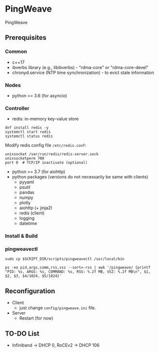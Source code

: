 # PingWeave
PingWeave

## Prerequisites

### Common
* c++17
* ibverbs library (e.g., libibverbs) - "rdma-core" or "rdma-core-devel"
* chronyd.service (NTP time synchronization) - to evict stale information 

### Nodes
* python >= 3.6 (for asyncio)

### Controller
* redis: in-memory key-value store
```
dnf install redis -y
systemctl start redis
systemctl status redis
```
Modify redis config file `/etc/redis.conf`:
```
unixsocket /var/run/redis/redis-server.sock
unixsocketperm 700
port 0  # TCP/IP inactivate (optional)
```
* python >= 3.7 (for aiohttp)
* python packages (versions do not necessarily be same with clients)
    * pyyaml
    * psutil
    * pandas
    * numpy
    * plotly
    * aiohttp (+ jinja2)
    * redis (client)
    * logging
    * datetime

### Install & Build



### pingweavectl
```
sudo cp $SCRIPT_DIR/scripts/pingweavectl /usr/local/bin
```


```
ps -eo pid,args,comm,rss,vsz --sort=-rss | awk '/pingweave/ {printf "PID: %s, ARGS: %s, COMMAND: %s, RSS: %.2f MB, VSZ: %.2f MB\n", $1, $2, $3, $4/1024, $5/1024}'
```

## Reconfiguration

- Client 
    - just change `config/pingweave.ini` file.
- Server
    - Restart (for now)


## TO-DO List
* Infiniband -> DHCP 0, RoCEv2 -> DHCP 106